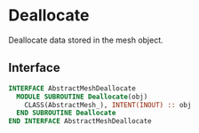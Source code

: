 # Deallocate

Deallocate data stored in the mesh object.

## Interface

```fortran
INTERFACE AbstractMeshDeallocate
  MODULE SUBROUTINE Deallocate(obj)
    CLASS(AbstractMesh_), INTENT(INOUT) :: obj
  END SUBROUTINE Deallocate
END INTERFACE AbstractMeshDeallocate
```
